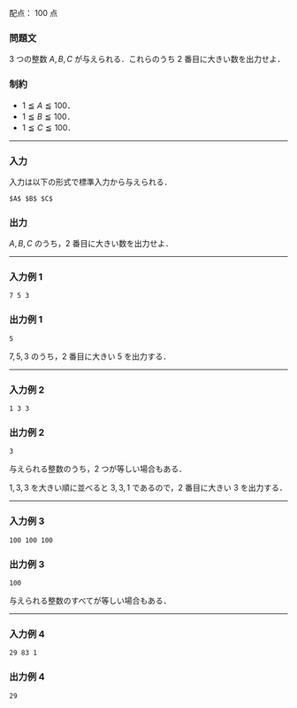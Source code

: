 配点： $100$ 点

### 問題文

$3$ つの整数 $A, B, C$ が与えられる．これらのうち $2$ 番目に大きい数を出力せよ．

### 制約

- $1 \leqq A \leqq 100$．
- $1 \leqq B \leqq 100$．
- $1 \leqq C \leqq 100$．

---

### 入力

入力は以下の形式で標準入力から与えられる．

~~~
$A$ $B$ $C$
~~~

### 出力

$A, B, C$ のうち，$2$ 番目に大きい数を出力せよ．

---

### 入力例 1
~~~
7 5 3
~~~

### 出力例 1
~~~
5
~~~

$7, 5, 3$ のうち，$2$ 番目に大きい $5$ を出力する．

---

### 入力例 2
~~~
1 3 3
~~~

### 出力例 2
~~~
3
~~~

与えられる整数のうち，$2$ つが等しい場合もある．

$1, 3, 3$ を大きい順に並べると $3, 3, 1$ であるので，$2$ 番目に大きい $3$ を出力する．

---

### 入力例 3
~~~
100 100 100
~~~

### 出力例 3
~~~
100
~~~

与えられる整数のすべてが等しい場合もある．

---

### 入力例 4
~~~
29 83 1
~~~

### 出力例 4
~~~
29
~~~
